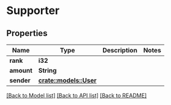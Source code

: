 # Supporter

## Properties

Name | Type | Description | Notes
------------ | ------------- | ------------- | -------------
**rank** | **i32** |  | 
**amount** | **String** |  | 
**sender** | [**crate::models::User**](user.md) |  | 

[[Back to Model list]](../README.md#documentation-for-models) [[Back to API list]](../README.md#documentation-for-api-endpoints) [[Back to README]](../README.md)


